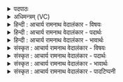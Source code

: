 <details><summary>पदपाठः</summary>

त꣡व꣢꣯। त्ये। इ꣣न्दो। अ꣡न्ध꣢꣯सः। दे꣣वाः꣢। म꣡धोः꣢꣯। वि। आ꣣शत। प꣡व꣢꣯मानस्य। म꣣रु꣡तः꣢। १२२६।
</details>

<details><summary>अधिमन्त्रम् (VC)</summary>

- पवमानः सोमः
- उचथ्य आङ्गिरसः
- गायत्री
- षड्जः
</details>

<details><summary>हिन्दी : आचार्य रामनाथ वेदालंकार - विषयः</summary>

अगले मन्त्र में आनन्द-रस का विषय है।
</details>

<details><summary>हिन्दी : आचार्य रामनाथ वेदालंकार - पदार्थः</summary>

पदार्थान्वयभाषाः -  हे (इन्दो) आनन्द-रस से भिगोनेवाले परमात्मन् ! (तव) आपके (मधोः) मधुर, (पवमानस्य) पवित्र करनेवाले (अन्धसः) आनन्द-रस का (त्ये) वे (मरुतः) प्रशस्त प्राणवाले (देवाः) दिव्यगुणी विद्वान् लोग (व्याशत) उपभोग करते हैं ॥२॥
</details>

<details><summary>हिन्दी : आचार्य रामनाथ वेदालंकार - भावार्थः</summary>

भावार्थभाषाः -  प्राणायाम आदि योगाभ्यास से जिन्होंने अपने सब दोषों को जला डाला है,ऐसे विद्वान् जन ही ब्रह्मानन्द-रस के अधिकारी होते हैं ॥२॥
</details>

<details><summary>संस्कृत : आचार्य रामनाथ वेदालंकार - विषयः</summary>

अथान्दरसविषयमाह।
</details>

<details><summary>संस्कृत : आचार्य रामनाथ वेदालंकार - पदार्थः</summary>

पदार्थान्वयभाषाः -  हे (इन्दो) आनन्दरसेन क्लेदक परमात्मन् ! (तव) त्वदीयस्य (मधोः) मधुरस्य, (पवमानस्य) पवित्रीकुर्वाणस्य (अन्धसः) आनन्दरसस्य।[द्वितीयार्थे षष्ठी।] (त्ये) ते (मरुतः) प्रशस्तप्राणाः (देवाः) दिव्यगुणा विद्वांसः (व्याशत) व्यश्नुवते,उपयुञ्जते।[विपूर्वः अशू व्याप्तौ,लडर्थे लुङि प्रथमपुरुषस्य बहुवचने रूपम्]॥२॥
</details>

<details><summary>संस्कृत : आचार्य रामनाथ वेदालंकार - भावार्थः</summary>

भावार्थभाषाः -  प्राणायामादिना योगाभ्यासेन दग्धसकलकल्मषा विद्वांस एव जना ब्रह्मानन्दरसस्याधिकारिणो जायन्ते ॥२॥
</details>

<details><summary>संस्कृत : आचार्य रामनाथ वेदालंकार - पादटिप्पनी</summary>

टिप्पणी:   १. ऋ० ९।५१।३,‘मधो॒र्व्य॑श्नते’ इति पाठः।
</details>